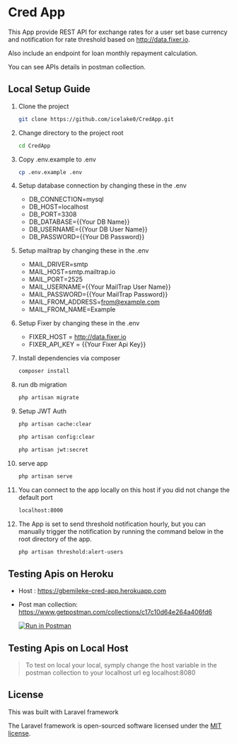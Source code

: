 # Cred App

This App provide REST API for exchange rates for a user set base currency and notification for rate threshold based on http://data.fixer.io.

Also include an endpoint for loan monthly repayment calculation.

You can see APIs details in postman collection.

## Local Setup Guide

1) Clone the project
    ```bash
    git clone https://github.com/icelake0/CredApp.git
    ```
2) Change directory to the project root
    ```bash
    cd CredApp
    ```
3) Copy .env.example to .env

    ```bash
    cp .env.example .env
    ```
4) Setup database connection by changing these in the .env
    - DB_CONNECTION=mysql
    - DB_HOST=localhost
    - DB_PORT=3308
    - DB_DATABASE={{Your DB Name}}
    - DB_USERNAME={{Your DB User Name}}
    - DB_PASSWORD={{Your DB Password}}

5) Setup mailtrap by changing these in the .env
    - MAIL_DRIVER=smtp
    - MAIL_HOST=smtp.mailtrap.io
    - MAIL_PORT=2525
    - MAIL_USERNAME={{Your MailTrap User Name}}
    - MAIL_PASSWORD={{Your MailTrap Password}}
    - MAIL_FROM_ADDRESS=from@example.com
    - MAIL_FROM_NAME=Example

6) Setup Fixer by changing these in the .env
    - FIXER_HOST = http://data.fixer.io
    - FIXER_API_KEY = {{Your Fixer Api Key}}

7) Install dependencies via composer

    ```bash
    composer install
    ```

8) run db migration
    ```bash
    php artisan migrate
    ```
9) Setup JWT Auth
     ```bash
   php artisan cache:clear
    ```
     ```bash
    php artisan config:clear
    ```
     ```bash
    php artisan jwt:secret
    ```

10) serve app
    ```bash
    php artisan serve
    ```

11) You can connect to the app locally on this host if you did not change the default port

    ```bash
    localhost:8000
    ```
11) The App is set to send threshold notification hourly, but you can manually trigger the notification by running the command below in the root directory of the app.

    ```bash
    php artisan threshold:alert-users
    ```

## Testing Apis on Heroku

- Host : https://gbemileke-cred-app.herokuapp.com
- Post man collection: https://www.getpostman.com/collections/c17c10d64e264a406fd6

    [![Run in Postman](https://run.pstmn.io/button.svg)](https://app.getpostman.com/run-collection/c17c10d64e264a406fd6)

## Testing Apis on Local Host

> To test on local your local, symply change the host variable in the postman collection to your localhost url eg localhost:8080

## License
This was built with Laravel framework

The Laravel framework is open-sourced software licensed under the [MIT license](https://opensource.org/licenses/MIT).